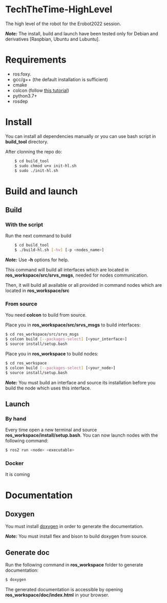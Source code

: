 # TechTheTime-HighLevel

The high level of the robot for the Erobot2022 session.

***Note:*** The install, build and launch have been tested only for Debian and derivatives [Raspbian, Ubuntu and Lubuntu]. 

# Requirements

- ros:foxy.
- gcc/g++ (the default installation is sufficient)
- cmake
- colcon (follow [this tutorial](https://docs.ros.org/en/foxy/Tutorials/Colcon-Tutorial.html#install-colcon))
- python3.7+
- rosdep

# Install

You can install all dependencies manually or you can use bash script in **build_tool** directory.

After clonning the repo do:

```bash
    $ cd build_tool
    $ sudo chmod u+x init-hl.sh
    $ sudo ./init-hl.sh
```

# Build and launch

## Build

### With the script

Run the next command to build 
```bash
    $ cd build_tool
    $ ./build-hl.sh [-hv] [-p <nodes_name>]
```

***Note:*** Use **-h** options for help.

This command will build all interfaces which are located in **ros_workspace/src/srvs_msgs**, needed for nodes communication.

Then, it will build all available or all provided in command nodes which are located in **ros_workspace/src**

### From source

You need **colcon** to build from source. 

Place you in **ros_workspace/src/srvs_msgs** to build interfaces:

```bash
$ cd ros_workspace/src/srvs_msgs
$ colcon build [--packages-select] [<your_interface>]
$ source install/setup.bash
```

Place you in **ros_workspace** to build nodes:

```bash
$ cd ros_workspace
$ colcon build [--packages-select] [<your_node>]
$ source install/setup.bash
```

***Note:*** You must build an interface and source its installation before you build the node which uses this interface.

## Launch

### By hand

Every time open a new terminal and source **ros_workspace/install/setup.bash**. You can now launch nodes with the following command:

```bash
$ ros2 run <node> <executable>
```

### Docker

It is coming

# Documentation

## Doxygen

You must install [doxygen](https://www.doxygen.nl/manual/install.html) in order to generate the documentation.

***Note:*** You must install flex and bison to build doxygen from source.

## Generate doc

Run the following command in **ros_workspace** folder to generate documentation:

```bash
$ doxygen
```
The generated documentation is accessible by opening **ros_workspace/doc/index.html** in your browser.